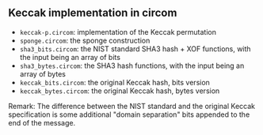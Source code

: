 
Keccak implementation in circom
-------------------------------

- `keccak-p.circom`: implementation of the Keccak permutation
- `sponge.circom`: the sponge construction
- `sha3_bits.circom`: the NIST standard SHA3 hash + XOF functions, with the input being an array of bits
- `sha3_bytes.circom`: the SHA3 hash functions, with the input being an array of bytes
- `keccak_bits.circom`: the original Keccak hash, bits version
- `keccak_bytes.circom`: the original Keccak hash, bytes version

Remark: The difference between the NIST standard and the original Keccak 
specification is some additional "domain separation" bits appended to the end 
of the message.
